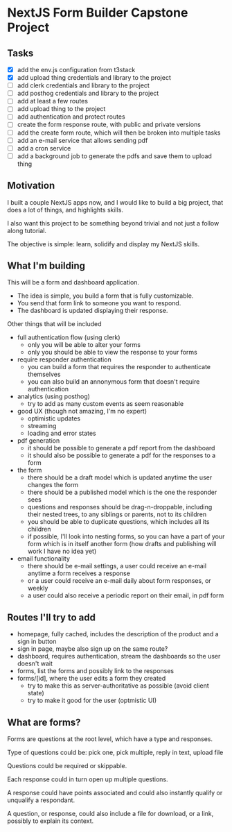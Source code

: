 # NextJS Form Builder Capstone Project

## Tasks

- [x] add the env.js configuration from t3stack
- [x] add upload thing credentials and library to the project
- [ ] add clerk credentials and library to the project
- [ ] add posthog credentials and library to the project
- [ ] add at least a few routes
- [ ] add upload thing to the project
- [ ] add authentication and protect routes
- [ ] create the form response route, with public and private versions
- [ ] add the create form route, which will then be broken into multiple tasks
- [ ] add an e-mail service that allows sending pdf
- [ ] add a cron service
- [ ] add a background job to generate the pdfs and save them to upload thing

## Motivation

I built a couple NextJS apps now, and I would like to build a big project, that does a lot of things, and highlights skills.

I also want this project to be something beyond trivial and not just a follow along tutorial.

The objective is simple: learn, solidify and display my NextJS skills.

## What I'm building

This will be a form and dashboard application.

- The idea is simple, you build a form that is fully customizable.
- You send that form link to someone you want to respond.
- The dashboard is updated displaying their response.

Other things that will be included

- full authentication flow (using clerk)
  - only you will be able to alter your forms
  - only you should be able to view the response to your forms
- require responder authentication
  - you can build a form that requires the responder to authenticate themselves
  - you can also build an annonymous form that doesn't require authentication
- analytics (using posthog)
  - try to add as many custom events as seem reasonable
- good UX (though not amazing, I'm no expert)
  - optimistic updates
  - streaming
  - loading and error states
- pdf generation
  - it should be possible to generate a pdf report from the dashboard
  - it should also be possible to generate a pdf for the responses to a form
- the form
  - there should be a draft model which is updated anytime the user changes the form
  - there should be a published model which is the one the responder sees
  - questions and responses should be drag-n-droppable, including their nested trees, to any siblings or parents, not to its children
  - you should be able to duplicate questions, which includes all its children
  - if possible, I'll look into nesting forms, so you can have a part of your form which is in itself another form (how drafts and publishing will work I have no idea yet)
- email functionality
  - there should be e-mail settings, a user could receive an e-mail anytime a form receives a response
  - or a user could receive an e-mail daily about form responses, or weekly
  - a user could also receive a periodic report on their email, in pdf form

## Routes I'll try to add

- homepage, fully cached, includes the description of the product and a sign in button
- sign in page, maybe also sign up on the same route?
- dashboard, requires authentication, stream the dashboards so the user doesn't wait
- forms, list the forms and possibly link to the responses
- forms/[id], where the user edits a form they created
  - try to make this as server-authoritative as possible (avoid client state)
  - try to make it good for the user (optmistic UI)

## What are forms?

Forms are questions at the root level, which have a type and responses.

Type of questions could be: pick one, pick multiple, reply in text, upload file

Questions could be required or skippable.

Each response could in turn open up multiple questions.

A response could have points associated and could also instantly qualify or unqualify a respondant.

A question, or response, could also include a file for download, or a link, possibly to explain its context.
